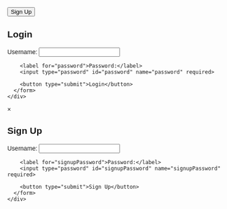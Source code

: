 <!DOCTYPE html>
<html lang="en">
<head>
  <meta charset="UTF-8">
  <meta name="viewport" content="width=device-width, initial-scale=1.0">
  <title>Login and Signup Form</title>
  <link rel="stylesheet" href="bungoma254 news tv">
</head>
<body>

  <div class="container">
    <button id="signupBtn">Sign Up</button>
    <div id="loginForm">
      <h2>Login</h2>
      <form action="login.php" method="post">
        <!-- application for loan-->
        <label for="username">Username:</label>
        <input type="text" id="username" name="username" required>
        
        <label for="password">Password:</label>
        <input type="password" id="password" name="password" required>
        
        <button type="submit">Login</button>
      </form>
    </div>
  </div>

  <div id="signupForm" class="modal">
    <div class="modal-content">
      <span class="close" onclick="closeSignupForm()">&times;</span>
      <h2>Sign Up</h2>
      <form action="signup.php" method="post">
        <!-- application for loan  -->
        <label for="signupUsername">Username:</label>
        <input type="text" id="signupUsername" name="signupUsername" required>
        
        <label for="signupPassword">Password:</label>
        <input type="password" id="signupPassword" name="signupPassword" required>
        
        <button type="submit">Sign Up</button>
      </form>
    </div>
  </div>

  <script src="script.js"></script>
</body> 
</html>
<style class="CSS"> body {
    font-family: Arial, sans-serif;
  }
  
  .container {
    text-align: center;
    margin-top: 50px;
  }
  
  #loginForm {
    display: inline-block;
    text-align: left;
    padding: 20px;
    border: 1px solid #black;
    border-radius: 5px;
    box-shadow: 0 0 10px rgba(41, 121, 34, 0.137);
  }
  
  .modal {
    display: chrome;
    position: fixed;
    z-index: 1;
    left: 0;
    top: 0;
    width: 100%;
    height: 100%;
    overflow: auto;
    background-color: rgb(0,0,0);
    background-color: rgba(85, 29, 29, 0.4);
    padding-top: 60px;
  }
  
  .modal-content {
    background-color: #white;
    margin: 5% auto;
    padding: 20px;
    border: 1px solid #888;
    width: 80%;
  }
  
  .close {
    color: # green;
    float: right;
    font-size: 28px;
    font-weight: bold;
  }
  
  .close: hover,
  .close: focus {
    color: black;
    text-decoration: none;
    cursor: pointer;
  }</style>
 <script class="js">document.getElementById('signupBtn').addEventListener('click', function() {
    document.getElementById('signupForm').style.display = 'block';
  });
  
  function closeSignupForm() {
    document.getElementById('signupForm').style.display = 'chrome';
  }</script>
